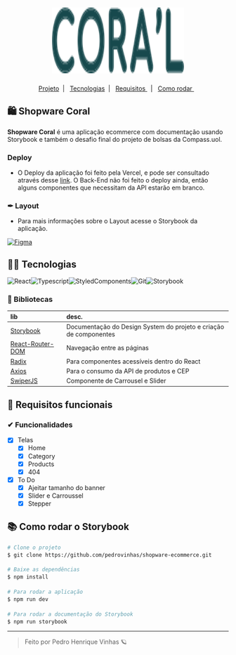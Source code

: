 <h1 align='center'>
    <img width='300px' height='150px' src='./src/assets/logo.svg'/>
</h1>

  <p align="center">
  <a href="#-keepalive"> Projeto</a>&nbsp;&nbsp;|&nbsp;&nbsp;
  <a href="#-Tecnologias"> Tecnologias</a>&nbsp;&nbsp;|&nbsp;&nbsp;
  <a href="#-Requisitos-funcionais">  Requisitos  </a>&nbsp;&nbsp;|&nbsp;&nbsp;
  <a href="#-Como-rodar-a-aplicação">  Como rodar  </a>&nbsp;&nbsp;
</p>

<div align='center'>
    
</div>



## 🛍 Shopware Coral

**Shopware Coral** é uma aplicação ecommerce com documentação usando Storybook e também o desafio final do projeto de bolsas da Compass.uol. 

### Deploy
- O Deploy da aplicação foi feito pela Vercel, e pode ser consultado através desse [link](https://shopware-front-3pxz.vercel.app/). O Back-End não foi feito o deploy ainda, então alguns componentes que necessitam da API estarão em branco.

### ✒ **Layout**
- Para mais informações sobre o Layout acesse o Storybook da aplicação.

[![Figma](https://img.shields.io/badge/acessar%20layout%20no%20figma-222222?style=for-the-badge&logo=figma&logoColor=white)](https://www.figma.com/file/DqSemG9Z09LG9cAf8L8nUm/keepalive)

## 👩‍💻 Tecnologias

![React](https://img.shields.io/badge/React-222?style=for-the-badge&logo=react&logoColor=blue)![Typescript](https://img.shields.io/badge/typescript-3178c6?style=for-the-badge&logo=typescript&logoColor=white)![StyledComponents](https://img.shields.io/badge/styled%20components-121212?style=for-the-badge&logo=styled-components&logoColor=pink)![Git](https://img.shields.io/badge/GIT-E44C30?style=for-the-badge&logo=git&logoColor=white)![Storybook](https://img.shields.io/badge/storybook-ff528c?style=for-the-badge&logo=storybook&logoColor=white)


### 📔 Bibliotecas

| lib   | desc.       |
| :---------- | :--------- |
| [Storybook](https://storybook.js.org/) | Documentação do Design System do projeto e criação de componentes | 
| [React-Router-DOM](https://v5.reactrouter.com/web/guides/quick-start) |  Navegação entre as páginas | 
| [Radix](https://www.radix-ui.com/) | Para componentes acessíveis dentro do React| 
| [Axios](https://axios-http.com/) | Para o consumo da API de produtos e CEP | 
| [SwiperJS](https://swiperjs.com/react#styles) | Componente de Carrousel e Slider | 

## 📝 Requisitos funcionais

### ✔ Funcionalidades

- [X] Telas
  - [X] Home
  - [X] Category
  - [X] Products
  - [X] 404

- [X] To Do
  - [X] Ajeitar tamanho do banner
  - [X] Slider e Carroussel
  - [X] Stepper

## 📚 Como rodar o Storybook

```bash
# Clone o projeto
$ git clone https://github.com/pedrovinhas/shopware-ecommerce.git

# Baixe as dependências
$ npm install

# Para rodar a aplicação
$ npm run dev

# Para rodar a documentação do Storybook
$ npm run storybook
```

---
<blockquote> Feito por Pedro Henrique Vinhas 🪐 </blockquote>
